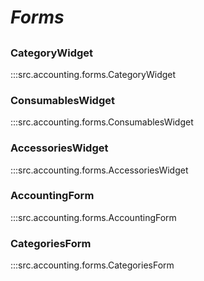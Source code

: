 # ***Forms***

##

### CategoryWidget
:::src.accounting.forms.CategoryWidget

### ConsumablesWidget
:::src.accounting.forms.ConsumablesWidget

### AccessoriesWidget
:::src.accounting.forms.AccessoriesWidget

### AccountingForm
:::src.accounting.forms.AccountingForm

### CategoriesForm
:::src.accounting.forms.CategoriesForm
